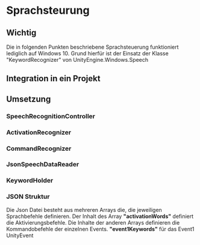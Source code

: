 # Sprachsteurung

## Wichtig
Die in folgenden Punkten beschriebene Sprachsteuerung funktioniert lediglich auf Windows 10. 
Grund hierfür ist der Einsatz der Klasse "KeywordRecognizer" von UnityEngine.Windows.Speech
## Integration in ein Projekt
## Umsetzung
### SpeechRecognitionController
### ActivationRecognizer
### CommandRecognizer
### JsonSpeechDataReader
### KeywordHolder
### JSON Struktur
Die Json Datei besteht aus mehreren Arrays die, die jeweiligen Sprachbefehle definieren. 
Der Inhalt des Array **"activationWords"** definiert die Aktivierungsbefehle.
Die Inhalte der anderen Arrays definieren die Kommandobefehle der einzelnen Events. **"event1Keywords"** für das Event1 UnityEvent